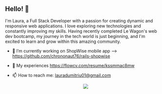 ## Hello! 👋

I'm Laura, a Full Stack Developer with a passion for creating dynamic and responsive web applications. 
I love exploring new technologies and constantly improving my skills. Having recently completed Le Wagon's web dev bootcamp, my journey in the tech world is just beginning, and I'm excited to learn and grow within this amazing community.

- 🔭 I’m currently working on ShopWise mobile app --> https://github.com/chrononaut76/rails-shopwise
  
- 📄 My experiences https://flowcv.com/resume/kssmmac8mw
  
- 📫 How to reach me: lauradumitriu01@gmail.com
  

  <p align="center">
  <a href="https://skillicons.dev">
    <img src="https://skillicons.dev/icons?i=git,html,css,sass,bootstrap,js,ruby,rails,heroku,postgres,figma&theme=light" />
  </a>
</p>



